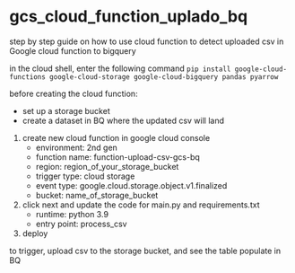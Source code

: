 # gcs_cloud_function_uplado_bq
step by step guide on how to use cloud function to detect uploaded csv in Google cloud function to bigquery  

in the cloud shell, enter the following command ```pip install google-cloud-functions google-cloud-storage google-cloud-bigquery pandas pyarrow```

before creating the cloud function: 
* set up a storage bucket
* create a dataset in BQ where the updated csv will land 

1. create new cloud function in google cloud console
   * environment: 2nd gen
   * function name: function-upload-csv-gcs-bq
   * region: region_of_your_storage_bucket
   * trigger type: cloud storage
   * event type: google.cloud.storage.object.v1.finalized
   * bucket: name_of_storage_bucket 
2. click next and update the code for main.py and requirements.txt 
   * runtime: python 3.9
   * entry point: process_csv
3. deploy


to trigger, upload csv to the storage bucket, and see the table populate in BQ 
